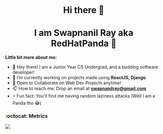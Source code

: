 <h1 align="center">Hi there 👋</h1>
<h1 align="center">I am Swapnanil Ray aka RedHatPanda 🐼</h1>

**Little bit more about me:**
- 🐼 Hey there! I am a Junior Year CS Undergrad, and a budding software developer!
- 🔭 I’m currently working on projects made using **ReactJS, Django**
- 👯 Open to Collaborate on Web Dev Projects anytime!
- 📫 How to reach me: Drop an email at **swapnanilray@gmail.com**
- ⚡ Fun fact: You'll find me having random laziness attacks (Well I am a Panda tho 😂)



### :octocat: Metrics
<img align="center" src="https://github-readme-streak-stats.herokuapp.com/?user=redhatpanda&theme=radical&custom_title=streak-stats&hide_border=true&layout=compact" /><br>
